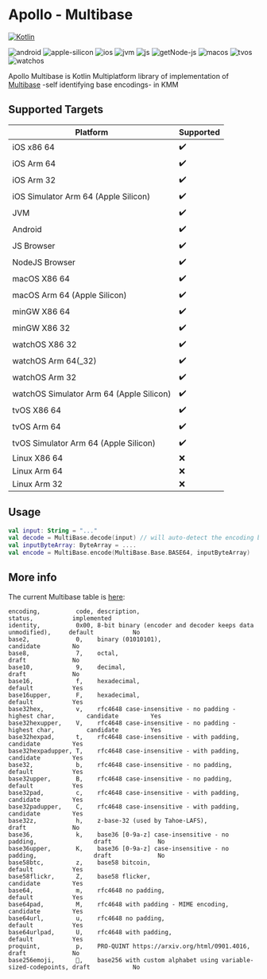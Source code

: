 # Apollo - Multibase

[![Kotlin](https://img.shields.io/badge/kotlin-1.7.21-blue.svg?logo=kotlin)](http://kotlinlang.org)

![android](https://camo.githubusercontent.com/b1d9ad56ab51c4ad1417e9a5ad2a8fe63bcc4755e584ec7defef83755c23f923/687474703a2f2f696d672e736869656c64732e696f2f62616467652f706c6174666f726d2d616e64726f69642d3645444238442e7376673f7374796c653d666c6174)
![apple-silicon](https://camo.githubusercontent.com/a92c841ffd377756a144d5723ff04ecec886953d40ac03baa738590514714921/687474703a2f2f696d672e736869656c64732e696f2f62616467652f737570706f72742d2535424170706c6553696c69636f6e2535442d3433424246462e7376673f7374796c653d666c6174)
![ios](https://camo.githubusercontent.com/1fec6f0d044c5e1d73656bfceed9a78fd4121b17e82a2705d2a47f6fd1f0e3e5/687474703a2f2f696d672e736869656c64732e696f2f62616467652f706c6174666f726d2d696f732d4344434443442e7376673f7374796c653d666c6174)
![jvm](https://camo.githubusercontent.com/700f5dcd442fd835875568c038ae5cd53518c80ae5a0cf12c7c5cf4743b5225b/687474703a2f2f696d672e736869656c64732e696f2f62616467652f706c6174666f726d2d6a766d2d4442343133442e7376673f7374796c653d666c6174)
![js](https://camo.githubusercontent.com/3e0a143e39915184b54b60a2ecedec75e801f396d34b5b366c94ec3604f7e6bd/687474703a2f2f696d672e736869656c64732e696f2f62616467652f706c6174666f726d2d6a732d4638444235442e7376673f7374796c653d666c6174)
![getNode-js](https://camo.githubusercontent.com/d08fda729ceebcae0f23c83499ca8f06105350f037661ac9a4cc7f58edfdbca9/68747470733a2f2f696d672e736869656c64732e696f2f62616467652f706c6174666f726d2d6e6f64656a732d3638613036332e7376673f7374796c653d666c6174)
![macos](https://camo.githubusercontent.com/1b8313498db244646b38a4480186ae2b25464e5e8d71a1920c52b2be5212b909/687474703a2f2f696d672e736869656c64732e696f2f62616467652f706c6174666f726d2d6d61636f732d3131313131312e7376673f7374796c653d666c6174)
![tvos](https://camo.githubusercontent.com/4ac08d7fb1bcb8ef26388cd2bf53b49626e1ab7cbda581162a946dd43e6a2726/687474703a2f2f696d672e736869656c64732e696f2f62616467652f706c6174666f726d2d74766f732d3830383038302e7376673f7374796c653d666c6174)
![watchos](https://camo.githubusercontent.com/135dbadae40f9cabe7a3a040f9380fb485cff36c90909f3c1ae36b81c304426b/687474703a2f2f696d672e736869656c64732e696f2f62616467652f706c6174666f726d2d77617463686f732d4330433043302e7376673f7374796c653d666c6174)

Apollo Multibase is Kotlin Multiplatform library of implementation of [Multibase](https://github.com/multiformats/multibase) -self identifying base encodings- in KMM

## Supported Targets

| Platform                                 | Supported          |
|------------------------------------------|--------------------|
| iOS x86 64                               | :heavy_check_mark: |
| iOS Arm 64                               | :heavy_check_mark: |
| iOS Arm 32                               | :heavy_check_mark: |
| iOS Simulator Arm 64 (Apple Silicon)     | :heavy_check_mark: |
| JVM                                      | :heavy_check_mark: | 
| Android                                  | :heavy_check_mark: |
| JS Browser                               | :heavy_check_mark: |
| NodeJS Browser                           | :heavy_check_mark: |
| macOS X86 64                             | :heavy_check_mark: |
| macOS Arm 64 (Apple Silicon)             | :heavy_check_mark: |
| minGW X86 64                             | :heavy_check_mark: |
| minGW X86 32                             | :heavy_check_mark: | 
| watchOS X86 32                           | :heavy_check_mark: |
| watchOS Arm 64(_32)                      | :heavy_check_mark: |
| watchOS Arm 32                           | :heavy_check_mark: |
| watchOS Simulator Arm 64 (Apple Silicon) | :heavy_check_mark: |
| tvOS X86 64                              | :heavy_check_mark: |
| tvOS Arm 64                              | :heavy_check_mark: |
| tvOS Simulator Arm 64 (Apple Silicon)    | :heavy_check_mark: |
| Linux X86 64                             | :x:                |
| Linux Arm 64                             | :x:                |
| Linux Arm 32                             | :x:                |

## Usage

```kotlin
val input: String = "..."
val decode = MultiBase.decode(input) // will auto-detect the encoding base and return the decoded value
val inputByteArray: ByteArray = ....
val encode = MultiBase.encode(MultiBase.Base.BASE64, inputByteArray)
```

## More info

The current Multibase table is [here](multibase.csv):

```
encoding,          code, description,                                                  status,           implemented
identity,          0x00, 8-bit binary (encoder and decoder keeps data unmodified),     default           No
base2,             0,    binary (01010101),                                            candidate         No
base8,             7,    octal,                                                        draft             No
base10,            9,    decimal,                                                      draft             No
base16,            f,    hexadecimal,                                                  default           Yes
base16upper,       F,    hexadecimal,                                                  default           Yes
base32hex,         v,    rfc4648 case-insensitive - no padding - highest char,         candidate         Yes
base32hexupper,    V,    rfc4648 case-insensitive - no padding - highest char,         candidate         Yes
base32hexpad,      t,    rfc4648 case-insensitive - with padding,                      candidate         Yes
base32hexpadupper, T,    rfc4648 case-insensitive - with padding,                      candidate         Yes
base32,            b,    rfc4648 case-insensitive - no padding,                        default           Yes
base32upper,       B,    rfc4648 case-insensitive - no padding,                        default           Yes
base32pad,         c,    rfc4648 case-insensitive - with padding,                      candidate         Yes
base32padupper,    C,    rfc4648 case-insensitive - with padding,                      candidate         Yes
base32z,           h,    z-base-32 (used by Tahoe-LAFS),                               draft             No
base36,            k,    base36 [0-9a-z] case-insensitive - no padding,                draft             No
base36upper,       K,    base36 [0-9a-z] case-insensitive - no padding,                draft             No
base58btc,         z,    base58 bitcoin,                                               default           Yes
base58flickr,      Z,    base58 flicker,                                               candidate         Yes
base64,            m,    rfc4648 no padding,                                           default           Yes
base64pad,         M,    rfc4648 with padding - MIME encoding,                         candidate         Yes
base64url,         u,    rfc4648 no padding,                                           default           Yes
base64urlpad,      U,    rfc4648 with padding,                                         default           Yes
proquint,          p,    PRO-QUINT https://arxiv.org/html/0901.4016,                   draft             No
base256emoji,      🚀,    base256 with custom alphabet using variable-sized-codepoints, draft            No
```